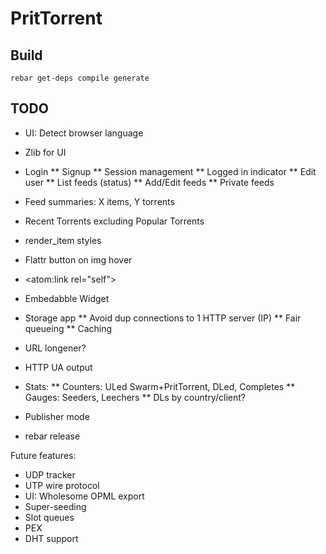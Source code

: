 PritTorrent
===========

Build
-----

```
rebar get-deps compile generate
```


TODO
----

* UI: Detect browser language
* Zlib for UI

* Login
** Signup
** Session management
** Logged in indicator
** Edit user
** List feeds (status)
** Add/Edit feeds
** Private feeds

* Feed summaries: X items, Y torrents
* Recent Torrents excluding Popular Torrents
* render_item styles
* Flattr button on img hover
* <atom:link rel="self">

* Embedabble Widget

* Storage app
** Avoid dup connections to 1 HTTP server (IP)
** Fair queueing
** Caching
* URL longener?

* HTTP UA output
* Stats:
** Counters: ULed Swarm+PritTorrent, DLed, Completes
** Gauges: Seeders, Leechers
** DLs by country/client?
* Publisher mode
* rebar release

Future features:

* UDP tracker
* UTP wire protocol
* UI: Wholesome OPML export
* Super-seeding
* Slot queues
* PEX
* DHT support
